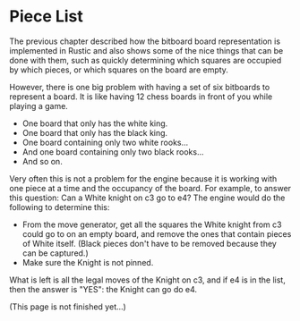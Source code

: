 # Piece List

The previous chapter described how the bitboard board representation is
implemented in Rustic and also shows some of the nice things that can be
done with them, such as quickly determining which squares are occupied by
which pieces, or which squares on the board are empty.

However, there is one big problem with having a set of six bitboards to
represent a board. It is like having 12 chess boards in front of you while
playing a game.

- One board that only has the white king.
- One board that only has the black king.
- One board containing only two white rooks...
- And one board containing only two black rooks...
- And so on.

Very often this is not a problem for the engine because it is working with
one piece at a time and the occupancy of the board. For example, to answer
this question: Can a White knight on c3 go to e4? The engine would do the
following to determine this:

- From the move generator, get all the squares the White knight from c3
  could go to on an empty board, and remove the ones that contain pieces of
  White itself. (Black pieces don't have to be removed because they can be
  captured.)
- Make sure the Knight is not pinned.

What is left is all the legal moves of the Knight on c3, and if e4 is in
the list, then the answer is "YES": the Knight can go do e4.

(This page is not finished yet...)